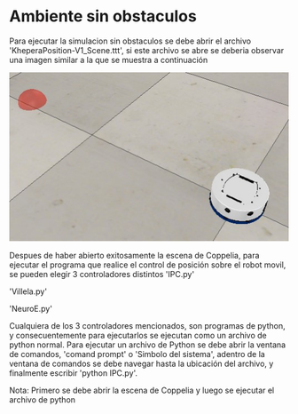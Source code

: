 # Ambiente sin obstaculos

Para ejecutar la simulacion sin obstaculos se debe abrir el archivo 'KheperaPosition-V1_Scene.ttt', si este archivo se abre se deberia observar una imagen similar a la que se muestra a continuación

![](ejemplo.jpg)

Despues de haber abierto exitosamente la escena de Coppelia, para ejecutar el programa que realice el control de posición sobre el robot movil, se pueden elegir 3 controladores distintos
'IPC.py'

'Villela.py'

'NeuroE.py'

Cualquiera de los 3 controladores mencionados, son programas de python, y consecuentemente para ejecutarlos se ejecutan como un archivo de python normal. Para ejecutar un archivo de Python se debe abrir la ventana de comandos, 'comand prompt' o 'Simbolo del sistema', adentro de la ventana de comandos se debe navegar hasta la ubicación del archivo, y finalmente escribir 'python IPC.py'.

Nota: Primero se debe abrir la escena de Coppelia y luego se ejecutar el archivo de python

